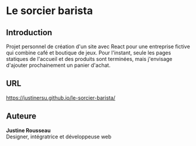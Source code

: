 # Le sorcier barista

## Introduction
Projet personnel de création d'un site avec React pour une entreprise fictive qui combine café et boutique de jeux. Pour l'instant, seule les pages statiques de l'accueil et des produits sont terminées, mais j'envisage d'ajouter prochainement un panier d'achat.

## URL
https://justinersu.github.io/le-sorcier-barista/

## Auteure
**Justine Rousseau**</br>
Designer, intégratrice et développeuse web
